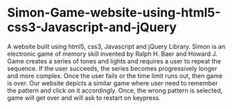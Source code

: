 # Simon-Game-website-using-html5-css3-Javascript-and-jQuery
A website built using html5, css3, Javascript and jQuery Library.
Simon is an electronic game of memory skill invented by Ralph H. Baer and Howard J. Game creates a series of tones and lights and requires a user to repeat the sequence. If the user succeeds, the series becomes progressively longer and more complex. Once the user fails or the time limit runs out, then game is over. Our website depicts a similar game where user need to remember the pattern and click on it accordingly. Once, the wrong pattern is selected, game will get over and will ask to restart on keypress.
